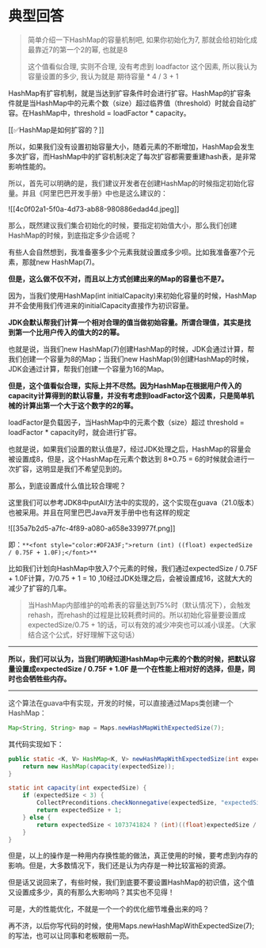# 典型回答

> 简单介绍一下HashMap的容量机制吧, 如果你初始化为7, 那就会给初始化成最靠近7的第一个2的幂, 也就是8
> 
> 这个值看似合理, 实则不合理, 没有考虑到 loadfactor 这个因素, 所以我认为容量设置的多少, 我认为就是 期待容量 * 4 / 3 + 1

HashMap有扩容机制，就是当达到扩容条件时会进行扩容。HashMap的扩容条件就是当HashMap中的元素个数（size）超过临界值（threshold）时就会自动扩容。在HashMap中，threshold = loadFactor * capacity。



[[✅HashMap是如何扩容的？]]



所以，如果我们没有设置初始容量大小，随着元素的不断增加，HashMap会发生多次扩容，而HashMap中的扩容机制决定了每次扩容都需要重建hash表，是非常影响性能的。



<font style="color:rgb(51, 51, 51);">所以，首先可以明确的是，我们建议开发者在创建HashMap的时候指定初始化容量。并且《阿里巴巴开发手册》中也是这么建议的：</font>

<font style="color:rgb(51, 51, 51);"></font>

![[4c0f02a1-5f0a-4d73-ab88-980886edad4d.jpeg]]

  
 <font style="color:rgb(51, 51, 51);">那么，既然建议我们集合初始化的时候，要指定初始值大小，那么我们创建HashMap的时候，到底指定多少合适呢？</font>

<font style="color:rgb(51, 51, 51);"></font>

有些人会自然想到，我准备塞多少个元素我就设置成多少呗。比如我准备塞7个元素，那就new HashMap(7)。

<font style="color:rgb(51, 51, 51);"></font>

**但是，这么做不仅不对，而且以上方式创建出来的Map的容量也不是7。**



因为，当我们使用HashMap(int initialCapacity)来初始化容量的时候，HashMap并不会使用我们传进来的initialCapacity直接作为初识容量。



**JDK会默认帮我们计算一个相对合理的值当做初始容量。所谓合理值，其实是找到第一个比用户传入的值大的2的幂。**



也就是说，当我们new HashMap(7)创建HashMap的时候，JDK会通过计算，帮我们创建一个容量为8的Map；当我们new HashMap(9)创建HashMap的时候，JDK会通过计算，帮我们创建一个容量为16的Map。



**但是，这个值看似合理，实际上并不尽然。因为HashMap在根据用户传入的capacity计算得到的默认容量，并没有考虑到loadFactor这个因素，只是简单机械的计算出第一个大于这个数字的2的幂。**



loadFactor是负载因子，当HashMap中的元素个数（size）超过 threshold = loadFactor * capacity时，就会进行扩容。



也就是说，如果我们设置的默认值是7，经过JDK处理之后，HashMap的容量会被设置成8，但是，这个HashMap在元素个数达到 8*0.75 = 6的时候就会进行一次扩容，这明显是我们不希望见到的。



那么，到底设置成什么值比较合理呢？



这里我们可以参考JDK8中putAll方法中的实现的，这个实现在guava（21.0版本）也被采用。并且在阿里巴巴Java开发手册中也有这样的规定



![[35a7b2d5-a7fc-4f89-a080-a658e339977f.png]]



即：`**<font style="color:#DF2A3F;">return (int) ((float) expectedSize / 0.75F + 1.0F);</font>**`



比如我们计划向HashMap中放入7个元素的时候，我们通过expectedSize / 0.75F + 1.0F计算，7/0.75 + 1 = 10 ,10经过JDK处理之后，会被设置成16，这就大大的减少了扩容的几率。



> 当HashMap内部维护的哈希表的容量达到75%时（默认情况下），会触发rehash，而rehash的过程是比较耗费时间的。所以初始化容量要设置成expectedSize/0.75 + 1的话，可以有效的减少冲突也可以减小误差。（大家结合这个公式，好好理解下这句话）
>

****

**所以，我们可以认为，当我们明确知道HashMap中元素的个数的时候，把默认容量设置成expectedSize / 0.75F + 1.0F 是一个在性能上相对好的选择，但是，同时也会牺牲些内存。**

****

<font style="color:rgb(51, 51, 51);">这个算法在guava中有实现，开发的时候，可以直接通过Maps类创建一个HashMap：</font>

<font style="color:rgb(51, 51, 51);"></font>

```java
Map<String, String> map = Maps.newHashMapWithExpectedSize(7);
```



其代码实现如下：



```java
public static <K, V> HashMap<K, V> newHashMapWithExpectedSize(int expectedSize) {
    return new HashMap(capacity(expectedSize));
}

static int capacity(int expectedSize) {
    if (expectedSize < 3) {
        CollectPreconditions.checkNonnegative(expectedSize, "expectedSize");
        return expectedSize + 1;
    } else {
        return expectedSize < 1073741824 ? (int)((float)expectedSize / 0.75F + 1.0F) : 2147483647;
    }
}
```



但是，以上的操作是一种用内存换性能的做法，真正使用的时候，要考虑到内存的影响。但是，大多数情况下，我们还是认为内存是一种比较富裕的资源。



但是话又说回来了，有些时候，我们到底要不要设置HashMap的初识值，这个值又设置成多少，真的有那么大影响吗？其实也不见得！



可是，大的性能优化，不就是一个一个的优化细节堆叠出来的吗？



再不济，以后你写代码的时候，使用Maps.newHashMapWithExpectedSize(7);的写法，也可以让同事和老板眼前一亮。



